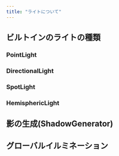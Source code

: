 ```yaml
---
title: "ライトについて"
---
```


## ビルトインのライトの種類

### PointLight

### DirectionalLight

### SpotLight

### HemisphericLight

## 影の生成(ShadowGenerator)

## グローバルイルミネーション
